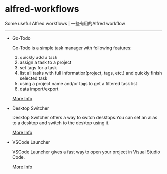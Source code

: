 # alfred-workflows
Some useful Alfred workflows | 一些有用的Alfred workflow

---

* Go-Todo

  Go-Todo is a simple task manager with following features:

  1. quickly add a task
  2. assign a task to a project
  3. set tags for a task
  4. list all tasks with full information(project, tags, etc.) and quickly finish selected task
  5. using a project name and/or tags  to get a filtered task list
  6. data import/export

  [More Info](https://github.com/Ontides/alfred-workflows/tree/master/go-todo)

* Desktop Switcher

  Desktop Switcher offers a way to switch desktops.You can set an alias to a desktop and switch to the desktop using it.  

  [More Info](https://github.com/Ontides/alfred-workflows/blob/master/desktop-swicher)

* VSCode Launcher

  VSCode Launcher gives a fast way to open your project in Visual Studio Code.

  [More Info](https://github.com/Ontides/alfred-workflows/blob/master/vscode-launcher)

